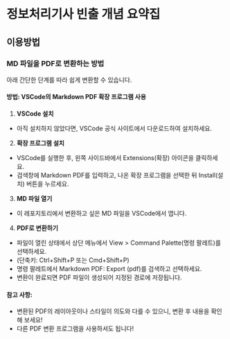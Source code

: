 # 정보처리기사 빈출 개념 요약집

## 이용방법

### MD 파일을 PDF로 변환하는 방법
아래 간단한 단계를 따라 쉽게 변환할 수 있습니다.

#### 방법: VSCode의 Markdown PDF 확장 프로그램 사용
1. **VSCode 설치**
  - 아직 설치하지 않았다면, VSCode 공식 사이트에서 다운로드하여 설치하세요.

2. **확장 프로그램 설치**
  - VSCode를 실행한 후, 왼쪽 사이드바에서 Extensions(확장) 아이콘을 클릭하세요.
  - 검색창에 Markdown PDF를 입력하고, 나온 확장 프로그램을 선택한 뒤 Install(설치) 버튼을 누르세요.

3. **MD 파일 열기**
  - 이 레포지토리에서 변환하고 싶은 MD 파일을 VSCode에서 엽니다.

4. **PDF로 변환하기**
  - 파일이 열린 상태에서 상단 메뉴에서 View > Command Palette(명령 팔레트)를 선택하세요.
  - (단축키: Ctrl+Shift+P 또는 Cmd+Shift+P)
  - 명령 팔레트에서 Markdown PDF: Export (pdf)를 검색하고 선택하세요.
  - 변환이 완료되면 PDF 파일이 생성되어 지정된 경로에 저장됩니다.


#### 참고 사항:
  - 변환된 PDF의 레이아웃이나 스타일이 의도와 다를 수 있으니, 변환 후 내용을 확인해 보세요!
  - 다른 PDF 변환 프로그램을 사용하셔도 됩니다!
